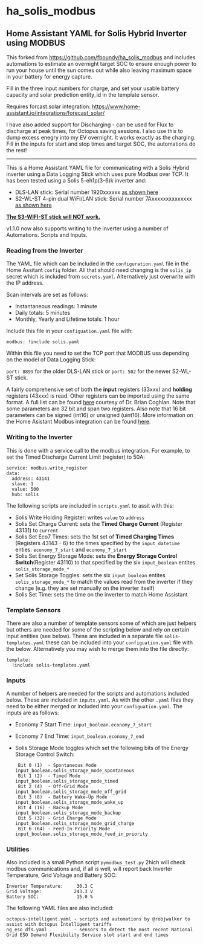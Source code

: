 # ha_solis_modbus

<H2>Home Assistant YAML for Solis Hybrid Inverter using MODBUS</H2>

This forked from https://github.com/fboundy/ha_solis_modbus and includes automations to estimate an overnight target SOC to ensure enough power to run your house until the sun comes out while also leaving maximum space in your battery for energy capture. 

Fill in the three input numbers for charge, and set your usable battery capacity and solar prediction entity_id in the template sensor.

Requires forcast.solar integration: https://www.home-assistant.io/integrations/forecast_solar/

I have also added support for Discharging - can be used for Flux to discharge at peak times, for Octopus saving sessions. I also use this to dump excess enegry into my EV overnight. It works exactly as the charging. Fill in the inputs for start and stop times and target SOC, the automations do the rest!


-------------------------------------------------------------------------------------------------------------------------------------------------------------

This is a Home Assistant YAML file for communicating with a Solis Hybrid inverter using a Data Logging Stick which uses pure Modbus over TCP. It has been tested using a Solis 5-eh1p(3-6)k inverter and:

- DLS-LAN stick: Serial number 1920xxxxxx [as shown here](https://tenergise.co.uk/product/solis-data-logging-stick/)
- S2-WL-ST 4-pin dual WiFi/LAN stick: Serial number 7Axxxxxxxxxxxxxx [as shown here](https://www.ginlong.com/accessories9/S2_WL_ST_us.html)

<b><u>The [S3-WIFI-ST](https://www.ginlong.com/accessories5/WiFi_Data_Logging_Stick_11231607.html) stick will NOT work.</b></u>

v1.1.0 now also supports writing to the inverter using a number of Automations. Scripts and Inputs.

<h3>Reading from the Inverter</h3>

The YAML file which can be included in the `configuration.yaml` file in the Home Assitant `config` folder. All that should need changing is the `solis_ip` secret which is included from `secrets.yaml`. Alternatively just overwrite with the IP address.

Scan intervals are set as follows:

- Instantaneous readings: 1 minute
- Daily totals: 5 minutes
- Monthly, Yearly and Lifetime totals: 1 hour

Include this file in your `configuation.yaml` file with:

    modbus: !include solis.yaml

Within this file you need to set the TCP port that MODBUS uss depending on the model of Data Logging Stick:

`port: 8899` for the older DLS-LAN stick or `port: 502` for the newer S2-WL-ST stick.

A fairly comprehensive set of both the <b>input</b> registers (33xxx) and <b>holding</b> registers (43xxx) is read. Other registers can be imported using the same format. A full list can be found [here](https://www.scss.tcd.ie/Brian.Coghlan/Elios4you/RS485_MODBUS-Hybrid-BACoghlan-201811228-1854.pdf) courtesy of Dr. Brian Coghlan. Note that some parameters are 32 bit and span two registers. Also note that 16 bit parameters can be signed (int16) or unsigned (uint16). More information on the Home Asistant Modbus integration can be found [here](https://www.home-assistant.io/integrations/modbus/).

<h3>Writing to the Inverter</h3>
This is done with a service call to the modbus integration. For example, to set the Timed Discharge Current Limit (register) to 50A:

    service: modbus.write_register
    data:
      address: 43141
      slave: 1
      value: 500
      hub: solis

The following scripts are included in `scripts.yaml` to assit with this:

- Solis Write Holding Register: writes `value` to `address`
- Solis Set Charge Current: sets the <b>Timed Charge Current</b> (Register 43131) to `current`
- Solis Set Eco7 Times: sets the 1st set of <b>Timed Charging Times</b> (Registers 43143 - 6) to the times specified by the `input_datetime` enties: `economy_7_start` and `economy_7_start`
- Solis Set Energy Storage Mode: sets the <b>Energy Storage Control Switch</b>(Register 43110) to that specified by the six `input_boolean` entites `solis_storage_mode_*`
- Set Solis Storage Toggles: sets the six `input_boolean` entites `solis_storage_mode_*` to match the values read from the inverter if they change (e.g. they are set manually on the inverter itself)
- Solis Set Time: sets the time on the inverter to match Home Assistant

<h3>Template Sensors</h3>

There are also a number of template sensors some of which are just helpers but others are needed for some of the scripting below and rely on certain input entities (see below). These are included in a separate file `solis-templates.yaml` these can be included into your `configuation.yaml` file with the below. Alternatively you may wish to merge them into the file directly:

    template:
      !include solis-templates.yaml

<h3>Inputs</h3>

A number of helpers are needed for the scripts and automations included below. These are included in `inputs.yaml`. As with the other `.yaml` files they need to be either merged or included into your `configuation.yaml`. The inputs are as follows:

- Economy 7 Start Time: `input_boolean.economy_7_start`
- Economy 7 End Time: `input_boolean.economy_7_end`
- Solis Storage Mode toggles which set the following bits of the Energy Storage Control Switch:

       Bit 0 (1)  - Spontaneous Mode      input_boolean.solis_storage_mode_spontaneous
       Bit 1 (2)  - Timed Mode            input_boolean.solis_storage_mode_timed
       Bit 2 (4)  - Off-Grid Mode         input_boolean.solis_storage_mode_off_grid
       Bit 3 (8)  - Battery Wake-Up Mode  input_boolean.solis_storage_mode_wake_up
       Bit 4 (16) - Backup Mode           input_boolean.solis_storage_mode_backup
       Bit 5 (32) - Grid Charge Mode      input_boolean.solis_storage_mode_grid_charge
       Bit 6 (64) - Feed-In Priority Mode input_boolean.solis_storage_mode_feed_in_priority

<h3>Utilities</h3>

Also included is a small Python script `pymodbus_test.py` 2hich will check modbus communications and, if all is well, will report back Inverter Temperature, Grid Voltage and Battery SOC:

    Inverter Temperature:     30.3 C
    Grid Voltage:            243.3 V
    Battery SOC:              15.0 %

The following YAML files are also included:

    octopus-intelligent.yaml - scripts and automations by @robjwalker to assist with Octopus Intelligent tariffs
    ng_eso_dfs.yaml          - sensors to detect the most recent National Grid ESO Demand Flexibility Service slot start and end times
